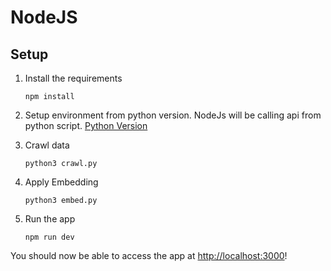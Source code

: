 # NodeJS

## Setup



1. Install the requirements

   ```
   npm install
   ```

2. Setup environment from python version. NodeJs will be calling api from python script.
[Python Version](https://github.com/gangzhaorige/ML-OPENAi-CustomerSupport/tree/main/flask)


3. Crawl data
   ```
   python3 crawl.py
   ```

4. Apply Embedding
   ```
   python3 embed.py
   ``` 

5. Run the app

   ```
   npm run dev
   ```

You should now be able to access the app at [http://localhost:3000](http://localhost:3000)!
